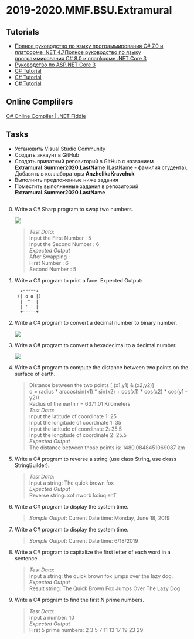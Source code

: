 # 2019-2020.MMF.BSU.Extramural


## Tutorials

- [Полное руководство по языку программирования С# 7.0 и платформе .NET 4.7Полное руководство по языку программирования С# 8.0 и платформе .NET Core 3](https://metanit.com/sharp/tutorial/)
- [Руководство по ASP.NET Core 3](https://metanit.com/sharp/aspnet5/)
- [C# Tutorial](https://docs.microsoft.com/en-us/dotnet/csharp/tutorials/)
- [C# Tutorial](https://www.tutorialspoint.com/csharp/)
- [C# Tutorial](https://www.tutorialsteacher.com/csharp/csharp-tutorials)


## Online Complilers
[C# Online Compiler | .NET Fiddle](https://dotnetfiddle.net/)


## Tasks

- Установить Visual Studio Community
- Создать аккаунт в GitHub
- Создать приватный репозиторий в GitHub с названием **Extramural.Summer2020.LastName** (LastName - фамилия студента). Добавить в коллабораторы **AnzhelikaKravchuk**
- Выполнить предложенные ниже задания
- Поместить выполненные задания в репозиторий **Extramural.Summer2020.LastName**

##
0. Write a C# Sharp program to swap two numbers.

   ![](https://github.com/AnzhelikaKravchuk/2018-2019.MMF.BSU/blob/master/Extramural/Pictures/3.png)
   
   > *Test Data*:       
   > Input the First Number : 5   
   > Input the Second Number : 6   
   > *Expected Output*    
   > After Swapping :   
   > First Number : 6   
   > Second Number : 5   
   
1. Write a C# program to print a face. Expected Output:

         +"""""+ 
        (| o o |)                                             
         |  ^  |                                                 
         | '-' |   
         +-----+
                
2. Write a C# program to convert a decimal number to binary number. 

   ![](https://github.com/AnzhelikaKravchuk/2018-2019.MMF.BSU/blob/master/Extramural/Pictures/1.png)

3. Write a C# program to convert a hexadecimal to a decimal number.

   ![](https://github.com/AnzhelikaKravchuk/2018-2019.MMF.BSU/blob/master/Extramural/Pictures/2.png)
   
4. Write a C# program to compute the distance between two points on the surface of earth. 

   > Distance between the two points [ (x1,y1) & (x2,y2)]  
   > d = radius * arccos(sin(x1) * sin(x2) + cos(x1) * cos(x2) * cos(y1 - y2))   
   > Radius of the earth r = 6371.01 Kilometers  
   > *Test Data*:   
   > Input the latitude of coordinate 1: 25     
   > Input the longitude of coordinate 1: 35   
   > Input the latitude of coordinate 2: 35.5   
   > Input the longitude of coordinate 2: 25.5     
   > *Expected Output*   
   > The distance between those points is: 1480.0848451069087 km  

5. Write a C# program to reverse a string (use class String, use ckass StringBuilder).   
   > *Test Data*:     
   > Input a string: The quick brown fox   
   > *Expected Output*  
   > Reverse string: xof nworb kciuq ehT  
   
6. Write a C# program to display the system time. 
   > *Sample Output*: Current Date time: Monday, June 18, 2019

7. Write a C# program to display the system time. 
   > *Sample Output*: Current Date time: 6/18/2019

8. Write a C# program to capitalize the first letter of each word in a sentence. 
   > *Test Data*:     
   > Input a string: the quick brown fox jumps over the lazy dog.  
   > *Expected Output*  
   > Result string: The Quick Brown Fox Jumps Over The Lazy Dog.
   
9. Write a C# program to find the first N prime numbers. 
   > *Test Data*:     
   > Input a number: 10  
   > *Expected Output*  
   > First 5 prime numbers: 2 3 5 7	11 13 17	19 23 29
